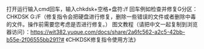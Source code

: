打开运行输入cmd回车，输入chkdsk+空格+盘符:/f  回车例如检查并修复G分区：CHKDSK G:/F（修复指令会把硬盘进行修复，删除一些错误的文件或者删除中毒的文件。操作前需要您考虑是否进行修复。）
图文教程（请把中文一起复制到浏览器访问）：https://wit382.yuque.com/docs/share/2a6fc562-a2c5-42bb-b55e-2f06555bb291?# 《CHKDSK修复指令使用方法》